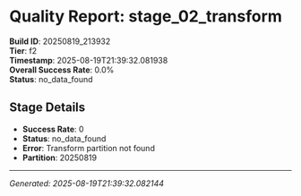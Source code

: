 # Quality Report: stage_02_transform

**Build ID**: 20250819_213932  
**Tier**: f2  
**Timestamp**: 2025-08-19T21:39:32.081938  
**Overall Success Rate**: 0.0%  
**Status**: no_data_found

## Stage Details

- **Success Rate**: 0
- **Status**: no_data_found
- **Error**: Transform partition not found
- **Partition**: 20250819

---
*Generated: 2025-08-19T21:39:32.082144*
